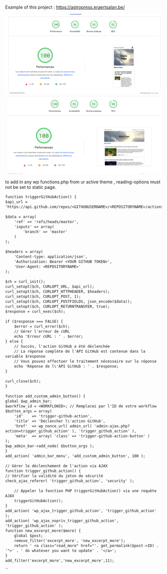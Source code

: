 Example of this project : https://astropress.eraertsalan.be/

![d39f4e852fdad50a5392b8eae4730e1f.png](d39f4e852fdad50a5392b8eae4730e1f.png)
![78092123b133f2e1a74d5f8ba98b5be9.png](78092123b133f2e1a74d5f8ba98b5be9.png)

to add in any wp functions.php from ur active theme , reading-options must not be set to static page.



    function triggerGitHubAction() {
    $api_url = 'https://api.github.com/repos/<GITHUBUSERNAME>/<REPOSITORYNAME>/actions/workflows/<WORKFLOWID>/dispatches';

    $data = array(
        'ref' => 'refs/heads/master',
        'inputs' => array(
            'branch' => 'master'
        )
    );

    $headers = array(
        'Content-type: application/json',
        'Authorization: Bearer <YOUR GITHUB TOKEN>',
        'User-Agent: <REPOSITORYNAME>'
    );

    $ch = curl_init();
    curl_setopt($ch, CURLOPT_URL, $api_url);
    curl_setopt($ch, CURLOPT_HTTPHEADER, $headers);
    curl_setopt($ch, CURLOPT_POST, 1);
    curl_setopt($ch, CURLOPT_POSTFIELDS, json_encode($data));
    curl_setopt($ch, CURLOPT_RETURNTRANSFER, true);
    $response = curl_exec($ch);

    if ($response === FALSE) {
        $error = curl_error($ch);
        // Gérer l'erreur de cURL
        echo 'Erreur cURL : ' . $error;
    } else {
        // Succès, l'action GitHub a été déclenchée
        // La réponse complète de l'API GitHub est contenue dans la variable $response
        // Vous pouvez effectuer le traitement nécessaire sur la réponse
        echo 'Réponse de l\'API GitHub : ' . $response;
    }

    curl_close($ch);
    }

    function add_custom_admin_button() {
    global $wp_admin_bar;
    $workflow_id = <WORKFLOWID>; // Remplacez par l'ID de votre workflow
    $button_args = array(
        'id'    => 'trigger-github-action',
        'title' => 'Déclencher l\'action GitHub',
        'href'  => wp_nonce_url( admin_url( 'admin-ajax.php?action=trigger_github_action' ), 'trigger_github_action' ),
        'meta'  => array( 'class' => 'trigger-github-action-button' )
    );
    $wp_admin_bar->add_node( $button_args );
    }
    add_action( 'admin_bar_menu', 'add_custom_admin_button', 100 );

    // Gérer le déclenchement de l'action via AJAX
    function trigger_github_action() {
    // Vérifier la validité du jeton de sécurité
    check_ajax_referer( 'trigger_github_action', 'security' );
    
        // Appeler la fonction PHP triggerGitHubAction() via une requête AJAX
        triggerGitHubAction();
    }
    add_action( 'wp_ajax_trigger_github_action', 'trigger_github_action' );
    add_action( 'wp_ajax_nopriv_trigger_github_action', 'trigger_github_action' );
    function new_excerpt_more($more) {
        global $post;
        remove_filter('excerpt_more', 'new_excerpt_more');
        return ' <a class="read_more" href="'. get_permalink($post->ID) . '">' . ' do whatever you want to update' . '</a>';
    }
    add_filter('excerpt_more','new_excerpt_more',11);

``
